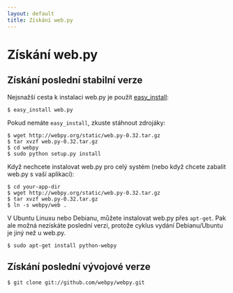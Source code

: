 ```yaml
---
layout: default
title: Získání web.py
---
```


# Získání web.py

## Získání poslední stabilní verze

Nejsnažší cesta k instalaci web.py je použít [easy_install](http://peak.telecommunity.com/DevCenter/EasyInstall):

    $ easy_install web.py

Pokud nemáte `easy_install`, zkuste stáhnout zdrojáky:

    $ wget http://webpy.org/static/web.py-0.32.tar.gz
    $ tar xvzf web.py-0.32.tar.gz
    $ cd webpy
    $ sudo python setup.py install

Když nechcete instalovat web.py pro celý systém (nebo když chcete zabalit web.py s vaší aplikací):

    $ cd your-app-dir
    $ wget http://webpy.org/static/web.py-0.32.tar.gz
    $ tar xvzf web.py-0.32.tar.gz
    $ ln -s webpy/web .
   
V Ubuntu Linuxu nebo Debianu, můžete instalovat web.py přes `apt-get`. Pak ale možná nezískáte poslední verzi, protože cyklus vydání Debianu/Ubuntu je jiný než u web.py.

    $ sudo apt-get install python-webpy

## Získání poslední vývojové verze

    $ git clone git://github.com/webpy/webpy.git